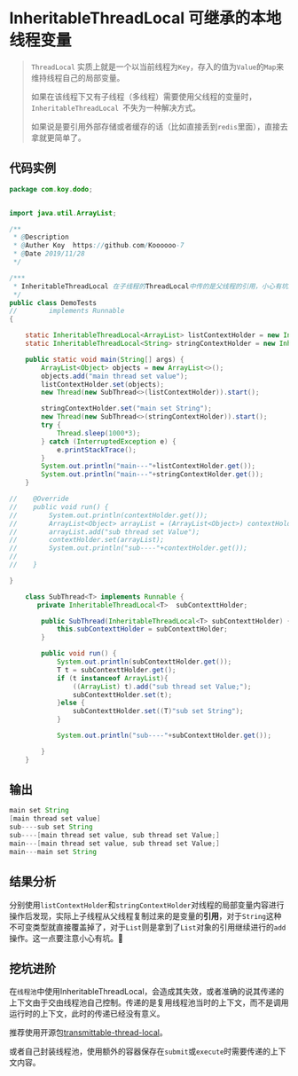 # InheritableThreadLocal 可继承的本地线程变量

>`ThreadLocal` 实质上就是一个以当前线程为`Key`，存入的值为`Value`的`Map`来维持线程自己的局部变量。
>
>如果在该线程下又有子线程（多线程）需要使用父线程的变量时，`InheritableThreadLocal `不失为一种解决方式。
>
>如果说是要引用外部存储或者缓存的话（比如直接丢到`redis`里面），直接去拿就更简单了。





## 代码实例

```java
package com.koy.dodo;


import java.util.ArrayList;

/**
 * @Description
 * @Auther Koy  https://github.com/Koooooo-7
 * @Date 2019/11/28
 */

/***
 * InheritableThreadLocal 在子线程的ThreadLocal中传的是父线程的引用，小心有坑。
 */
public class DemoTests
//        implements Runnable
{

    static InheritableThreadLocal<ArrayList> listContextHolder = new InheritableThreadLocal<>();
    static InheritableThreadLocal<String> stringContextHolder = new InheritableThreadLocal<>();

    public static void main(String[] args) {
        ArrayList<Object> objects = new ArrayList<>();
        objects.add("main thread set value");
        listContextHolder.set(objects);
        new Thread(new SubThread<>(listContextHolder)).start();

        stringContextHolder.set("main set String");
        new Thread(new SubThread<>(stringContextHolder)).start();
        try {
            Thread.sleep(1000*3);
        } catch (InterruptedException e) {
            e.printStackTrace();
        }
        System.out.println("main---"+listContextHolder.get());
        System.out.println("main---"+stringContextHolder.get());
    }

//    @Override
//    public void run() {
//        System.out.println(contextHolder.get());
//        ArrayList<Object> arrayList = (ArrayList<Object>) contextHolder.get();
//        arrayList.add("sub thread set Value");
//        contextHolder.set(arrayList);
//        System.out.println("sub----"+contextHolder.get());
//
//    }

}

    class SubThread<T> implements Runnable {
       private InheritableThreadLocal<T>  subContexttHolder;

        public SubThread(InheritableThreadLocal<T> subContexttHolder) {
            this.subContexttHolder = subContexttHolder;
        }

        public void run() {
            System.out.println(subContexttHolder.get());
            T t = subContexttHolder.get();
            if (t instanceof ArrayList){
                ((ArrayList) t).add("sub thread set Value;");
                subContexttHolder.set(t);
            }else {
                subContexttHolder.set((T)"sub set String");
            }

            System.out.println("sub----"+subContexttHolder.get());

        }
    }
```

## 输出

```java
main set String
[main thread set value]
sub----sub set String
sub----[main thread set value, sub thread set Value;]
main---[main thread set value, sub thread set Value;]
main---main set String
```



## 结果分析

分别使用`listContextHolder`和`stringContextHolder`对线程的局部变量内容进行操作后发现，实际上子线程从父线程复制过来的是变量的**引用**，对于`String`这种不可变类型就直接覆盖掉了，对于`List`则是拿到了`List`对象的引用继续进行的`add`操作。这一点要注意小心有坑。:dog:



## 挖坑进阶

在`线程池`中使用InheritableThreadLocal，会造成其失效，或者准确的说其传递的上下文由于交由线程池自己控制。传递的是复用线程池当时的上下文，而不是调用运行时的上下文，此时的传递已经没有意义。

推荐使用开源包[transmittable-thread-local](https://github.com/alibaba/transmittable-thread-local)。

或者自己封装线程池，使用额外的容器保存在`submit`或`execute`时需要传递的上下文内容。

